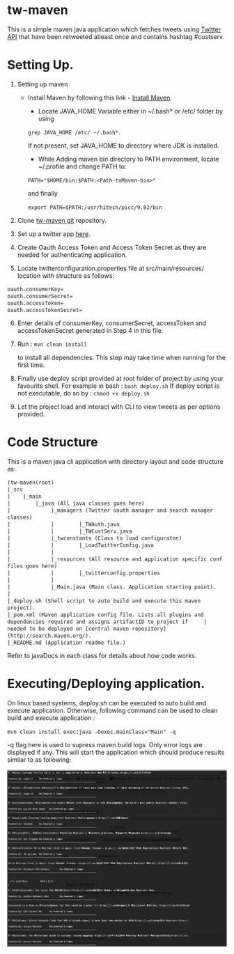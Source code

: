 # tw-maven
This is a simple maven java application which fetches tweets using [Twitter API](https://dev.twitter.com/docs) that have been retweeted atleast once and contains hashtag #custserv. 

# Setting Up.

1. Setting up maven 
    
    * Install Maven by following this link - [Install Maven](http://maven.apache.org/install.html). 
        * Locate JAVA_HOME Variable either in ~/.bash\* or /etc/ folder by using 
        
        `grep JAVA_HOME /etc/ ~/.bash*`.
        
        If not present, set JAVA_HOME to directory where JDK is installed. 
        
        * While Adding maven bin directory to PATH environment, locate ~/.profile and change PATH to: 
        
        `PATH="$HOME/bin:$PATH:<Path-toMaven-bin>"` 
        
        and finally
        
        `export PATH=$PATH:/usr/hitech/picc/9.82/bin`
        
2. Clone [tw-maven git](https://github.com/t6nand/tw-maven) repository.
3. Set up a twitter app [here](https://apps.twitter.com/).
4. Create Oauth Access Token and Access Token Secret as they are needed for authenticating application.
5. Locate twitterconfiguration.properties file at src/main/resources/ location with structure as follows: 

```
oauth.consumerKey=
oauth.consumerSecret=
oauth.accessToken=
oauth.accessTokenSecret=
```

6. Enter details of consumerKey, consumerSecret, accessToken and accessTokenSecret generated in Step 4 in this file. 
7. Run :
    `mvn clean install`
    
    to install all dependencies. This step may take time when running for the first time.
    
8. Finally use deploy script provided at root folder of project by using your favourite shell. 
    For example in bash : `bash deploy.sh`
    If deploy script is not executable, do so by : `chmod +x deploy.sh`
    
9. Let the project load and interact with CLI to view tweets as per options provided. 

# Code Structure 
This is a maven java cli application with directory layout and code structure as:

```
|tw-maven(root)
|_src
|    |_main
|        |_java (All java classes goes here)
|             |_managers (Twitter oauth manager and search manager classes)
|             |        |_TWAuth.java
|             |        |_TWCustServ.java     
|             |_twconstants (Class to load configuraton)
|             |        |_LoadTwitterConfig.java
|             |
|             |_resources (All resource and application specific conf files goes here)
|             |        |_twitterconfig.properties
|             |
|             |_Main.java (Main class. Application starting point).
|
|_deploy.sh (Shell script to auto build and execute this maven project).
|_pom.xml (Maven application config file. Lists all plugins and dependencies required and assigns artifactID to project if     |         needed to be deployed on [central maven repository](http://search.maven.org/).
|_README.md (Application readme file.)
```
             
Refer to javaDocs in each class for details about how code works. 

# Executing/Deploying application. 
On linux based systems, deploy.sh can be executed to auto build and execute application. Otherwise, following command can be used to clean build and execute application :

`mvn clean install exec:java -Dexec.mainClass="Main" -q`

-q flag here is used to supress maven build logs. Only error logs are displayed if any. This will start the application which should produce results similar to as following: 

![alt tag](https://raw.githubusercontent.com/t6nand/tw-maven/master/src/main/resources/screen_shot_result.png)
